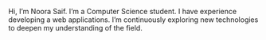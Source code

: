 Hi, I’m Noora Saif.
I’m a Computer Science student.
I have experience developing a web applications.
I’m continuously exploring new technologies to deepen my understanding of the field.
